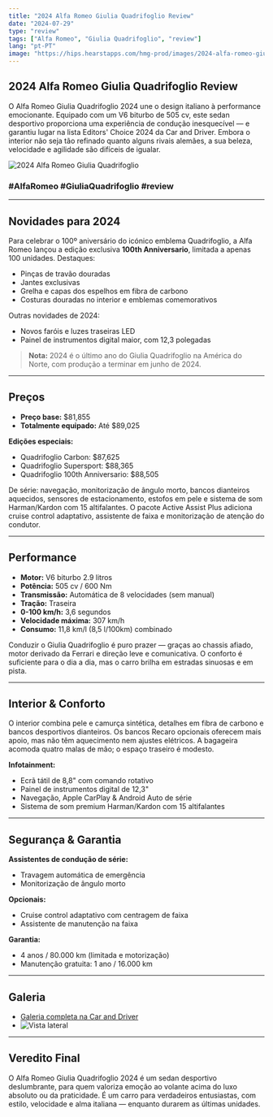 ```yaml
---
title: "2024 Alfa Romeo Giulia Quadrifoglio Review"
date: "2024-07-29"
type: "review"
tags: ["Alfa Romeo", "Giulia Quadrifoglio", "review"]
lang: "pt-PT"
image: "https://hips.hearstapps.com/hmg-prod/images/2024-alfa-romeo-giulia-quadrifoglio-100th-anniversario-103-643961f239a2d.jpg?crop=1xw:1xh;center,top&resize=980:*"
---
```


## 2024 Alfa Romeo Giulia Quadrifoglio Review

O Alfa Romeo Giulia Quadrifoglio 2024 une o design italiano à performance emocionante. Equipado com um V6 biturbo de 505 cv, este sedan desportivo proporciona uma experiência de condução inesquecível — e garantiu lugar na lista Editors' Choice 2024 da Car and Driver. Embora o interior não seja tão refinado quanto alguns rivais alemães, a sua beleza, velocidade e agilidade são difíceis de igualar.

![2024 Alfa Romeo Giulia Quadrifoglio](https://hips.hearstapps.com/hmg-prod/images/2024-alfa-romeo-giulia-quadrifoglio-100th-anniversario-103-643961f239a2d.jpg?crop=1xw:1xh;center,top&resize=980:*)

### #AlfaRomeo #GiuliaQuadrifoglio #review

---

## Novidades para 2024

Para celebrar o 100º aniversário do icónico emblema Quadrifoglio, a Alfa Romeo lançou a edição exclusiva **100th Anniversario**, limitada a apenas 100 unidades. Destaques:

- Pinças de travão douradas
- Jantes exclusivas
- Grelha e capas dos espelhos em fibra de carbono
- Costuras douradas no interior e emblemas comemorativos

Outras novidades de 2024:

- Novos faróis e luzes traseiras LED
- Painel de instrumentos digital maior, com 12,3 polegadas

> **Nota:** 2024 é o último ano do Giulia Quadrifoglio na América do Norte, com produção a terminar em junho de 2024.

---

## Preços

- **Preço base:** $81,855
- **Totalmente equipado:** Até $89,025

**Edições especiais:**

- Quadrifoglio Carbon: $87,625
- Quadrifoglio Supersport: $88,365
- Quadrifoglio 100th Anniversario: $88,505

De série: navegação, monitorização de ângulo morto, bancos dianteiros aquecidos, sensores de estacionamento, estofos em pele e sistema de som Harman/Kardon com 15 altifalantes. O pacote Active Assist Plus adiciona cruise control adaptativo, assistente de faixa e monitorização de atenção do condutor.

---

## Performance

- **Motor:** V6 biturbo 2.9 litros
- **Potência:** 505 cv / 600 Nm
- **Transmissão:** Automática de 8 velocidades (sem manual)
- **Tração:** Traseira
- **0-100 km/h:** 3,6 segundos
- **Velocidade máxima:** 307 km/h
- **Consumo:** 11,8 km/l (8,5 l/100km) combinado

Conduzir o Giulia Quadrifoglio é puro prazer — graças ao chassis afiado, motor derivado da Ferrari e direção leve e comunicativa. O conforto é suficiente para o dia a dia, mas o carro brilha em estradas sinuosas e em pista.

---

## Interior & Conforto

O interior combina pele e camurça sintética, detalhes em fibra de carbono e bancos desportivos dianteiros. Os bancos Recaro opcionais oferecem mais apoio, mas não têm aquecimento nem ajustes elétricos. A bagageira acomoda quatro malas de mão; o espaço traseiro é modesto.

**Infotainment:**

- Ecrã tátil de 8,8" com comando rotativo
- Painel de instrumentos digital de 12,3"
- Navegação, Apple CarPlay & Android Auto de série
- Sistema de som premium Harman/Kardon com 15 altifalantes

---

## Segurança & Garantia

**Assistentes de condução de série:**

- Travagem automática de emergência
- Monitorização de ângulo morto

**Opcionais:**

- Cruise control adaptativo com centragem de faixa
- Assistente de manutenção na faixa

**Garantia:**

- 4 anos / 80.000 km (limitada e motorização)
- Manutenção gratuita: 1 ano / 16.000 km

---

## Galeria

- [Galeria completa na Car and Driver](https://www.caranddriver.com/photos/g43601268/2024-alfa-romeo-giulia-quadrifoglio-revealed-gallery/)
- ![Vista lateral](https://hips.hearstapps.com/hmg-prod/images/2024-alfa-romeo-giulia-quadrifoglio-100th-anniversario-115-643961f4c3c57.jpg?crop=1xw:1xh;center,top&resize=980:*)

---

## Veredito Final

O Alfa Romeo Giulia Quadrifoglio 2024 é um sedan desportivo deslumbrante, para quem valoriza emoção ao volante acima do luxo absoluto ou da praticidade. É um carro para verdadeiros entusiastas, com estilo, velocidade e alma italiana — enquanto durarem as últimas unidades.
